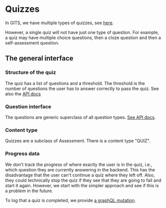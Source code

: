 # Quizzes

In GITS, we have multiple types of quizzes, see [here](https://gits-enpro.readthedocs.io/en/latest/dev-manuals/services/quiz-service.html).

However, a single quiz will not have just one type of question. For example, a quiz may have multiple choice questions,
then a cloze question and then a self-assessment question.

## The general interface

### Structure of the quiz

The quiz has a list of questions and a threshold.
The threshold is the number of questions the user has to answer correctly to pass the quiz.
See also the [API docs](https://github.com/IT-REX-Platform/quiz_service/blob/main/api.md#question) 

### Question interface

The questions are generic superclass of all question types.
[See API docs](https://github.com/IT-REX-Platform/quiz_service/blob/main/api.md#question).

### Content type

Quizzes are a subclass of Assessment.
There is a content type "QUIZ".

### Progress data

We don't track the progress of where exactly the user is in the quiz, i.e., which question they are currently answering
in the backend.
This has the disadvantage that the user can't continue a quiz where they left off.
Also, they could technically stop the quiz if they see that they are going to fail and start it again.
However, we start with the simpler approach and see if this is a problem in the future.

To log that a quiz is completed, we provide [a graphQL mutation](https://github.com/IT-REX-Platform/quiz_service/blob/main/api.md#mutation).

